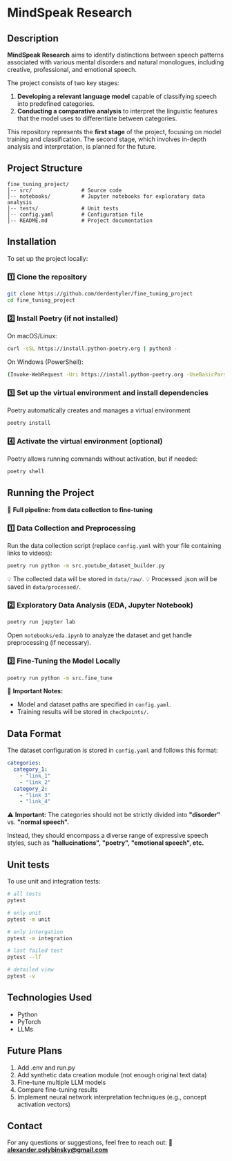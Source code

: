 # MindSpeak Research

## Description

**MindSpeak Research** aims to identify distinctions between speech patterns associated with various mental disorders and natural monologues, including creative, professional, and emotional speech.

The project consists of two key stages:

1. **Developing a relevant language model** capable of classifying speech into predefined categories.
2. **Conducting a comparative analysis** to interpret the linguistic features that the model uses to differentiate between categories.

This repository represents the **first stage** of the project, focusing on model training and classification. The second stage, which involves in-depth analysis and interpretation, is planned for the future.

## Project Structure

```
fine_tuning_project/
│-- src/                # Source code
│-- notebooks/          # Jupyter notebooks for exploratory data analysis
│-- tests/              # Unit tests
│-- config.yaml         # Configuration file
│-- README.md           # Project documentation
```

## Installation

To set up the project locally:

### 1️⃣ Clone the repository
```bash
git clone https://github.com/derdentyler/fine_tuning_project
cd fine_tuning_project
```
### 2️⃣ Install Poetry (if not installed)

On macOS/Linux:
```bash
curl -sSL https://install.python-poetry.org | python3 -
```
On Windows (PowerShell):
```bash
(Invoke-WebRequest -Uri https://install.python-poetry.org -UseBasicParsing).Content | python -
```

### 3️⃣ Set up the virtual environment and install dependencies

Poetry automatically creates and manages a virtual environment
```bash
poetry install
```

### 4️⃣ Activate the virtual environment (optional)

Poetry allows running commands without activation, but if needed:
```bash
poetry shell
```

## Running the Project

🚀 **Full pipeline: from data collection to fine-tuning**

### 1️⃣ Data Collection and Preprocessing

Run the data collection script (replace `config.yaml` with your file containing links to videos):

```bash
poetry run python -m src.youtube_dataset_builder.py
```

💡 The collected data will be stored in `data/raw/`.
💡 Processed .json will be saved in `data/processed/`.

### 2️⃣ Exploratory Data Analysis (EDA, Jupyter Notebook)

```bash
poetry run jupyter lab
```

Open `notebooks/eda.ipynb` to analyze the dataset and get handle preprocessing (if necessary).

### 3️⃣ Fine-Tuning the Model Locally

```bash
poetry run python -m src.fine_tune
```

📌 **Important Notes:**

- Model and dataset paths are specified in `config.yaml`.
- Training results will be stored in `checkpoints/`.

## Data Format

The dataset configuration is stored in `config.yaml` and follows this format:

```yaml
categories:
  category_1:
    - "link_1"
    - "link_2"
  category_2:
    - "link_3"
    - "link_4"
```

⚠️ **Important:** The categories should not be strictly divided into **"disorder"** vs. **"normal speech".**&#x20;

Instead, they should encompass a diverse range of expressive speech styles, such as **"hallucinations", "poetry", "emotional speech", etc.**

## Unit tests

To use unit and integration tests:

```bash
# all tests
pytest

# only unit
pytest -m unit

# only intergation
pytest -m integration

# last failed test
pytest --lf

# detailed view
pytest -v
```

## Technologies Used

- Python
- PyTorch
- LLMs

## Future Plans

1. Add .env and run.py
2. Add synthetic data creation module (not enough original text data)
3. Fine-tune multiple LLM models
4. Compare fine-tuning results
5. Implement neural network interpretation techniques (e.g., concept activation vectors)

## Contact

For any questions or suggestions, feel free to reach out:
📧 **[alexander.polybinsky@gmail.com](mailto\:alexander.polybinsky@gmail.com)**
